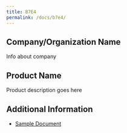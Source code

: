 ```yaml
---
title: B7E4
permalink: /docs/b7e4/
---
```


## Company/Organization Name
Info about company

## Product Name
Product description goes here

## Additional Information
 - [Sample Document](../wednesday/breakout7/documents/b1p1d1.pdf)